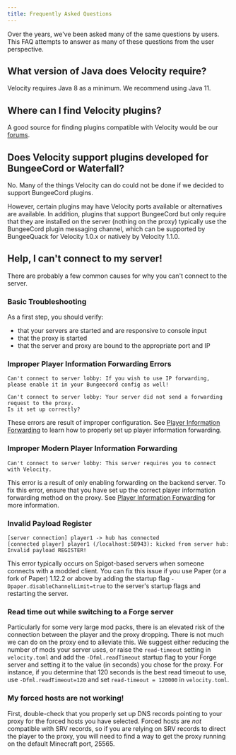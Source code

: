 ```yaml
---
title: Frequently Asked Questions
---
```


Over the years, we've been asked many of the same questions by users.
This FAQ attempts to answer as many of these questions from the user
perspective.

## What version of Java does Velocity require?

Velocity requires Java 8 as a minimum. We recommend using Java 11.

## Where can I find Velocity plugins?

A good source for finding plugins compatible with Velocity would be our
[forums](https://forums.velocitypowered.com/c/plugins/plugin-releases/6).

## Does Velocity support plugins developed for BungeeCord or Waterfall?

No. Many of the things Velocity can do could not be done if we decided
to support BungeeCord plugins.

However, certain plugins may have Velocity ports available or alternatives
are available. In addition, plugins that support BungeeCord but only require
that they are installed on the server (nothing on the proxy) typically use
the BungeeCord plugin messaging channel, which can be supported by BungeeQuack
for Velocity 1.0.x or natively by Velocity 1.1.0.

## Help, I can't connect to my server!

There are probably a few common causes for why you can't connect to the server.

### Basic Troubleshooting

As a first step, you should verify:

* that your servers are started and are responsive to console input
* that the proxy is started
* that the server and proxy are bound to the appropriate port and IP

### Improper Player Information Forwarding Errors

```
Can't connect to server lobby: If you wish to use IP forwarding, 
please enable it in your Bungeecord config as well! 
```

```
Can't connect to server lobby: Your server did not send a forwarding request to the proxy. 
Is it set up correctly?
```

These errors are result of improper configuration. See 
[Player Information Forwarding](/wiki/users/forwarding/) 
to learn how to properly set up player information forwarding.

### Improper Modern Player Information Forwarding
```
Can't connect to server lobby: This server requires you to connect with Velocity.
```

This error is a result of only enabling forwarding on the backend server. To fix this error, 
ensure that you have set up the correct player information forwarding method on the proxy.
See [Player Information Forwarding](/wiki/users/forwarding/)
for more information.

### Invalid Payload Register
```
[server connection] player1 -> hub has connected
[connected player] player1 (/localhost:58943): kicked from server hub: Invalid payload REGISTER!
```

This error typically occurs on Spigot-based servers when someone connects with a modded client. 
You can fix this issue if you use Paper (or a fork of Paper) 1.12.2 or above by adding the startup flag
 `-Dpaper.disableChannelLimit=true` to the server's startup flags and restarting the server. 

### Read time out while switching to a Forge server

Particularly for some very large mod packs, there is an elevated risk of the connection between the player and
the proxy dropping. There is not much we can do on the proxy end to alleviate this. We suggest either reducing the
number of mods your server uses, or raise the `read-timeout` setting in `velocity.toml` and add the `-Dfml.readTimeout`
startup flag to your Forge server and setting it to the value (in seconds) you chose for the proxy. For instance, if you
determine that 120 seconds is the best read timeout to use, use `-Dfml.readTimeout=120` and set `read-timeout = 120000`
in `velocity.toml`.

### My forced hosts are not working!

First, double-check that you properly set up DNS records pointing to your proxy for the forced hosts you have selected.
Forced hosts are _not_ compatible with SRV records, so if you are relying on SRV records to direct the player to the
proxy, you will need to find a way to get the proxy running on the default Minecraft port, 25565.